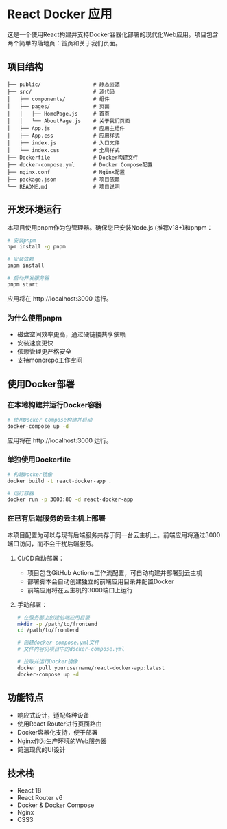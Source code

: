 # React Docker 应用

这是一个使用React构建并支持Docker容器化部署的现代化Web应用。项目包含两个简单的落地页：首页和关于我们页面。

## 项目结构

```
├── public/                 # 静态资源
├── src/                    # 源代码
│   ├── components/         # 组件
│   ├── pages/              # 页面
│   │   ├── HomePage.js     # 首页
│   │   └── AboutPage.js    # 关于我们页面
│   ├── App.js              # 应用主组件
│   ├── App.css             # 应用样式
│   ├── index.js            # 入口文件
│   └── index.css           # 全局样式
├── Dockerfile              # Docker构建文件
├── docker-compose.yml      # Docker Compose配置
├── nginx.conf              # Nginx配置
├── package.json            # 项目依赖
└── README.md               # 项目说明
```

## 开发环境运行

本项目使用pnpm作为包管理器。确保您已安装Node.js (推荐v18+)和pnpm：

```bash
# 安装pnpm
npm install -g pnpm

# 安装依赖
pnpm install

# 启动开发服务器
pnpm start
```

应用将在 http://localhost:3000 运行。

### 为什么使用pnpm

- 磁盘空间效率更高，通过硬链接共享依赖
- 安装速度更快
- 依赖管理更严格安全
- 支持monorepo工作空间

## 使用Docker部署

### 在本地构建并运行Docker容器

```bash
# 使用Docker Compose构建并启动
docker-compose up -d
```

应用将在 http://localhost:3000 运行。

### 单独使用Dockerfile

```bash
# 构建Docker镜像
docker build -t react-docker-app .

# 运行容器
docker run -p 3000:80 -d react-docker-app
```

### 在已有后端服务的云主机上部署

本项目配置为可以与现有后端服务共存于同一台云主机上。前端应用将通过3000端口访问，而不会干扰后端服务。

1. CI/CD自动部署：
   - 项目包含GitHub Actions工作流配置，可自动构建并部署到云主机
   - 部署脚本会自动创建独立的前端应用目录并配置Docker
   - 前端应用将在云主机的3000端口上运行

2. 手动部署：
   ```bash
   # 在服务器上创建前端应用目录
   mkdir -p /path/to/frontend
   cd /path/to/frontend
   
   # 创建docker-compose.yml文件
   # 文件内容见项目中的docker-compose.yml
   
   # 拉取并运行Docker镜像
   docker pull yourusername/react-docker-app:latest
   docker-compose up -d
   ```

## 功能特点

- 响应式设计，适配各种设备
- 使用React Router进行页面路由
- Docker容器化支持，便于部署
- Nginx作为生产环境的Web服务器
- 简洁现代的UI设计

## 技术栈

- React 18
- React Router v6
- Docker & Docker Compose
- Nginx
- CSS3
